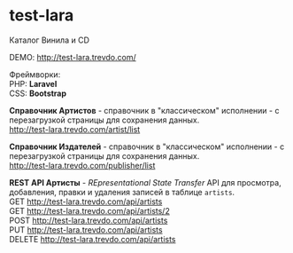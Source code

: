 # test-lara
Каталог Винила и CD

DEMO: http://test-lara.trevdo.com/

Фреймворки:  
PHP: **Laravel**  
CSS: **Bootstrap**  

**Справочник Артистов** - справочник в "классическом" исполнении - с перезагрузкой страницы для сохранения данных.  
http://test-lara.trevdo.com/artist/list

**Справочник Издателей** - справочник в "классическом" исполнении - с перезагрузкой страницы для сохранения данных.  
http://test-lara.trevdo.com/publisher/list

**REST API Артисты** - _REpresentational State Transfer_ API для просмотра, добавления, правки и удаления записей в таблице `artists`.  
GET http://test-lara.trevdo.com/api/artists  
GET http://test-lara.trevdo.com/api/artists/2  
POST http://test-lara.trevdo.com/api/artists  
PUT http://test-lara.trevdo.com/api/artists  
DELETE http://test-lara.trevdo.com/api/artists  
